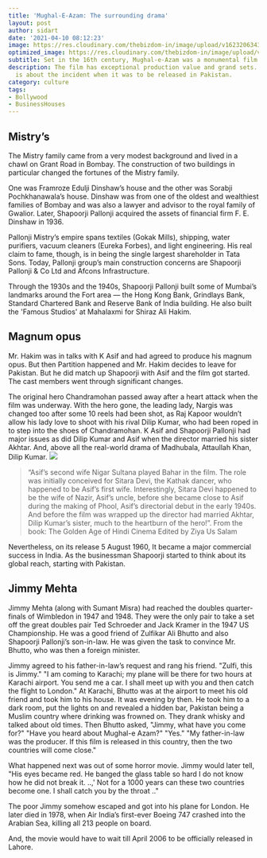 ```yaml
---
title: 'Mughal-E-Azam: The surrounding drama'
layout: post
author: sidart
date: '2021-04-10 08:12:23'
image: https://res.cloudinary.com/thebizdom-in/image/upload/v1623206343/azam_rxuerc.png
optimized_image: https://res.cloudinary.com/thebizdom-in/image/upload/v1623206343/azam_rxuerc.png
subtitle: Set in the 16th century, Mughal-e-Azam was a monumental film for its time.
description: The film has exceptional production value and grand sets. But, this post
  is about the incident when it was to be released in Pakistan.
category: culture
tags:
- Bollywood
- BusinessHouses
---
```


## Mistry’s
The Mistry family came from a very modest background and lived in a chawl on Grant Road in Bombay. The construction of two buildings in particular changed the fortunes of the Mistry family. 

One was Framroze Edulji Dinshaw’s house and the other was Sorabji Pochkhanawala’s house. Dinshaw was from one of the oldest and wealthiest families of Bombay and was also a lawyer and advisor to the royal family of Gwalior. 
Later, Shapoorji Pallonji acquired the assets of financial firm F. E. Dinshaw in 1936. 

Pallonji Mistry’s empire spans textiles (Gokak Mills), shipping, water purifiers, vacuum cleaners (Eureka Forbes), and light engineering. His real claim to fame, though, is in being the single largest shareholder in Tata Sons. Today, Pallonji group’s main construction concerns are Shapoorji Pallonji & Co Ltd and Afcons Infrastructure.

Through the 1930s and the 1940s, Shapoorji Pallonji built some of Mumbai’s landmarks around the Fort area — the Hong Kong Bank, Grindlays Bank, Standard Chartered Bank and Reserve Bank of India building. He also built the 'Famous Studios' at Mahalaxmi for Shiraz Ali Hakim.

## Magnum opus
Mr. Hakim was in talks with K Asif and had agreed to produce his magnum opus. But then Partition happened and Mr. Hakim decides to leave for Pakistan. But he did match up Shapoorji with Asif and the film got started. The cast members went through significant changes.

The original hero Chandramohan passed away after a heart attack when the film was underway. With the hero gone, the leading lady, Nargis was changed too after some 10 reels had been shot, as Raj Kapoor wouldn’t allow his lady love to shoot with his rival Dilip Kumar, who had been roped in to step into the shoes of Chandramohan. 
K Asif and Shapoorji Pallonji had major issues as did Dilip Kumar and Asif when the director married his sister Akhtar. And, above all the real-world drama of Madhubala, Attaullah Khan, Dilip Kumar.
![](https://pbs.twimg.com/media/Eyjk5EdWUAgG5Ej?format=jpg&name=medium)
> “Asif’s second wife Nigar Sultana played Bahar in the film. The role was initially conceived for Sitara Devi, the Kathak dancer, who happened to be Asif’s first wife. Interestingly, Sitara Devi happened to be the wife of Nazir, Asif’s uncle, before she became close to Asif during the making of Phool, Asif’s directorial debut in the early 1940s. And before the film was wrapped up the director had married Akhtar, Dilip Kumar’s sister, much to the heartburn of the hero!”.
From the book: The Golden Age of Hindi Cinema Edited by Ziya Us Salam

Nevertheless, on its release 5 August 1960, It became a major commercial success in India. As the businessman Shapoorji started to think about its global reach, starting with Pakistan.

## Jimmy Mehta
Jimmy Mehta (along with Sumant Misra) had reached the doubles quarter-finals of Wimbledon in 1947 and 1948. They were the only pair to take a set off the great doubles pair Ted Schroeder and Jack Kramer in the 1947 US Championship.
He was a good friend of Zulfikar Ali Bhutto and also Shapoorji Pallonji’s son-in-law. He was given the task to convince Mr. Bhutto, who was then a foreign minister.

Jimmy agreed to his father-in-law’s request and rang his friend. "Zulfi, this is Jimmy." 
"I am coming to Karachi; my plane will be there for two hours at Karachi airport. You send me a car. I shall meet up with you and then catch the flight to London."
At Karachi, Bhutto was at the airport to meet his old friend and took him to his house. It was evening by then. He took him to a dark room, put the lights on and revealed a hidden bar, Pakistan being a Muslim country where drinking was frowned on.
They drank whisky and talked about old times.
Then Bhutto asked, "Jimmy, what have you come for?"
"Have you heard about Mughal-e Azam?" "Yes." "My father-in-law was the producer. If this film is released in this country, then the two countries will come close."

What happened next was out of some horror movie. Jimmy would later tell, "His eyes became red. He banged the glass table so hard I do not know how he did not break it. ..,' Not for a 1000 years can these two countries become one. I shall catch you by the throat .."

The poor Jimmy somehow escaped and got into his plane for London. He later died in 1978, when Air India’s first-ever Boeing 747 crashed into the Arabian Sea, killing all 213 people on board.

And, the movie would have to wait till April 2006 to be officially released in Lahore.

